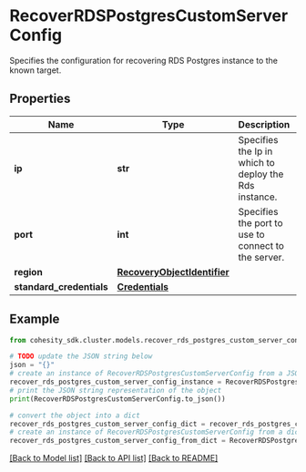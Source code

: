 # RecoverRDSPostgresCustomServerConfig

Specifies the configuration for recovering RDS Postgres instance to the known target.

## Properties

Name | Type | Description | Notes
------------ | ------------- | ------------- | -------------
**ip** | **str** | Specifies the Ip in which to deploy the Rds instance. | 
**port** | **int** | Specifies the port to use to connect to the server. | 
**region** | [**RecoveryObjectIdentifier**](RecoveryObjectIdentifier.md) |  | 
**standard_credentials** | [**Credentials**](Credentials.md) |  | 

## Example

```python
from cohesity_sdk.cluster.models.recover_rds_postgres_custom_server_config import RecoverRDSPostgresCustomServerConfig

# TODO update the JSON string below
json = "{}"
# create an instance of RecoverRDSPostgresCustomServerConfig from a JSON string
recover_rds_postgres_custom_server_config_instance = RecoverRDSPostgresCustomServerConfig.from_json(json)
# print the JSON string representation of the object
print(RecoverRDSPostgresCustomServerConfig.to_json())

# convert the object into a dict
recover_rds_postgres_custom_server_config_dict = recover_rds_postgres_custom_server_config_instance.to_dict()
# create an instance of RecoverRDSPostgresCustomServerConfig from a dict
recover_rds_postgres_custom_server_config_from_dict = RecoverRDSPostgresCustomServerConfig.from_dict(recover_rds_postgres_custom_server_config_dict)
```
[[Back to Model list]](../README.md#documentation-for-models) [[Back to API list]](../README.md#documentation-for-api-endpoints) [[Back to README]](../README.md)


